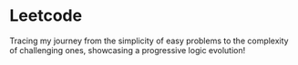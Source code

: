 # Leetcode
Tracing my journey from the simplicity of easy problems to the complexity of challenging ones, showcasing a progressive logic evolution!
